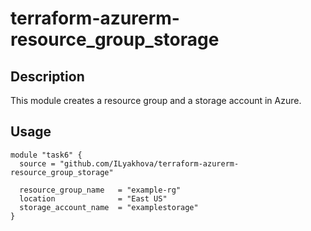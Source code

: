 # terraform-azurerm-resource_group_storage

## Description

This module creates a resource group and a storage account in Azure.

## Usage

```hcl
module "task6" {
  source = "github.com/ILyakhova/terraform-azurerm-resource_group_storage"

  resource_group_name   = "example-rg"
  location              = "East US"
  storage_account_name  = "examplestorage"
}
